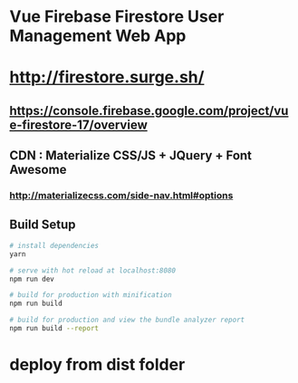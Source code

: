 # Vue Firebase Firestore User Management Web App

# http://firestore.surge.sh/

## https://console.firebase.google.com/project/vue-firestore-17/overview

## CDN : Materialize CSS/JS + JQuery + Font Awesome
### http://materializecss.com/side-nav.html#options

## Build Setup

``` bash
# install dependencies
yarn

# serve with hot reload at localhost:8080
npm run dev

# build for production with minification
npm run build

# build for production and view the bundle analyzer report
npm run build --report
```

# deploy from dist folder